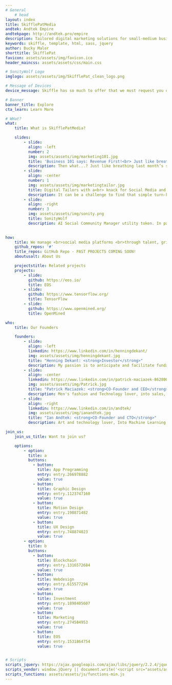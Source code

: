```yaml
---
# General
    # head
layout: index
title: SkifflePatMedia
andtek: Andtek Empire
andtekpage: http://andtek.pro/empire
description: Tailored digital marketing solutions for small-medium businesses with the focus on increasing revenue, brand to audience connection and customer loyalty. Implementation of our favourite AI pet, Sonity Wolf.
keywords: skiffle, template, html, sass, jquery
author: Bucky Maler
shorttitle: SkifflePat
favicon: assets/assets/img/favicon.ico
header_maincss: assets/assets/css/main.css

# SonityWolf Logo
imglogo: assets/assets/img/SkifflePat_clean_logo.png

# Message of Devices
device_message: Skiffle has so much to offer that we must request you orient your device to portrait or find a larger screen. You won't be disappointed.

# Banner
banner_title: Explore
cta_learn: Learn More

# WHat?
what:
    title: What is SkifflePatMedia?

    slides:
        - slide:
          align: -left
          number: 2
          img: assets/assets/img/marketing101.jpg
          title: 'Business 101 says: Revenue First!<br> Just like breathing to stay alive'
          description: Then what...? Just like breathing last month’s success is important, it’s not nearly as important as the next month’s. Our solution is brand to audience connection and converting that to customer loyalty.
        - slide:
          align: -center
          number: 1
          img: assets/assets/img/marketingtailor.jpg
          title: Digital Tailors with a<br> knack for Social Media and AI
          description: It can be a challenge to find that simple turn-key solution for any small-medium business. We offer obsessive research into the psychology and behavior of your best possible audiences. We then use the findings to act fast and plan campaigns that capitalize on the opportunities identified. 
        - slide:
          align: -right
          number: 3
          img: assets/assets/img/sonity.png
          title: SonityWolf
          description: AI Social Community Manager utility token. In partnership with <a href=¨http://plexus.market/¨ target=¨_blank¨>Plexus.market</a>
        

how:
    title: We manage <br>social media platforms <br>through talent, grit and AI
    github_repos: '#'
    title_repos: GitHub Repo - PAST PROJECTS COMING SOON!
    aboutusalt: About Us

    projectstitle: Related projects
    projects:
        - slide:
          github: https://eos.io/
          title: EOS
        - slide:
          github: https://www.tensorflow.org/
          title: TensorFlow
        - slide:
          github: https://www.openmined.org/
          title: OpenMined

who:
    title: Our Founders

    founders:
        - slide:
          align: -left
          linkedin: https://www.linkedin.com/in/henningdekant/
          img: assets/assets/img/henningdekant.jpg
          title: "Henning Dekant: <strong>Investor</strong>"
          description: My passion is to anticipate and facilitate fundamental trends in IT that will shape how we do business. I am fascinated with the change that blockchain and quantum information technology will bring.
        - slide:
          align: -center
          linkedin: https://www.linkedin.com/in/patrick-maciazek-862800121/
          img: assets/assets/img/Patrick.jpg
          title: "Patrick Maciazek: <strong>CO-Founder and CEO</strong>"
          description: Men's fashion and Technology lover, into sales, digital marketing and connecting with people’s values. I am fascinated with the change and future that digital marketing will bring. 
        - slide:
          align: -right
          linkedin: https://www.linkedin.com/in/andtek/
          img: assets/assets/img/ianandtek.jpg
          title: "Ian Andtek: <strong>CO-Founder and CTO</strong>"
          description: Art and technology lover, Into Machine Learning, Quantum Machine Learning, Quantum computing, Blockchain Development and Music and all those unusual combinations.

join_us:
    join_us_title: Want to join us?

    options:
        - option:
          title: a
          buttons:
            - button:
              title: App Programming
              entry: entry.266978882
              value: true
            - button:
              title: Graphic Design
              entry: entry.1123747160
              value: true
            - button:
              title: Motion Design
              entry: entry.198871482
              value: true
            - button:
              title: UX Design
              entry: entry.748874023
              value: true
        - option:
          title: b
          buttons:
            - button:
              title: Blockchain
              entry: entry.1316572684
              value: true
            - button:
              title: Webdesign
              entry: entry.615577294
              value: true
            - button:
              title: Investment
              entry: entry.1898405607
              value: true
            - button:
              title: Marketing
              entry: entry.274584953
              value: true
            - button:
              title: EOS
              entry: entry.1531864754
              value: true


# Scripts
scripts_jquery: https://ajax.googleapis.com/ajax/libs/jquery/2.2.4/jquery.min.js
scripts_vendor: window.jQuery || document.write('<script src="assets/assets/js/vendor/jquery-2.2.4.min.js"><\/script>')
scripts_functions: assets/assets/js/functions-min.js
---
```

